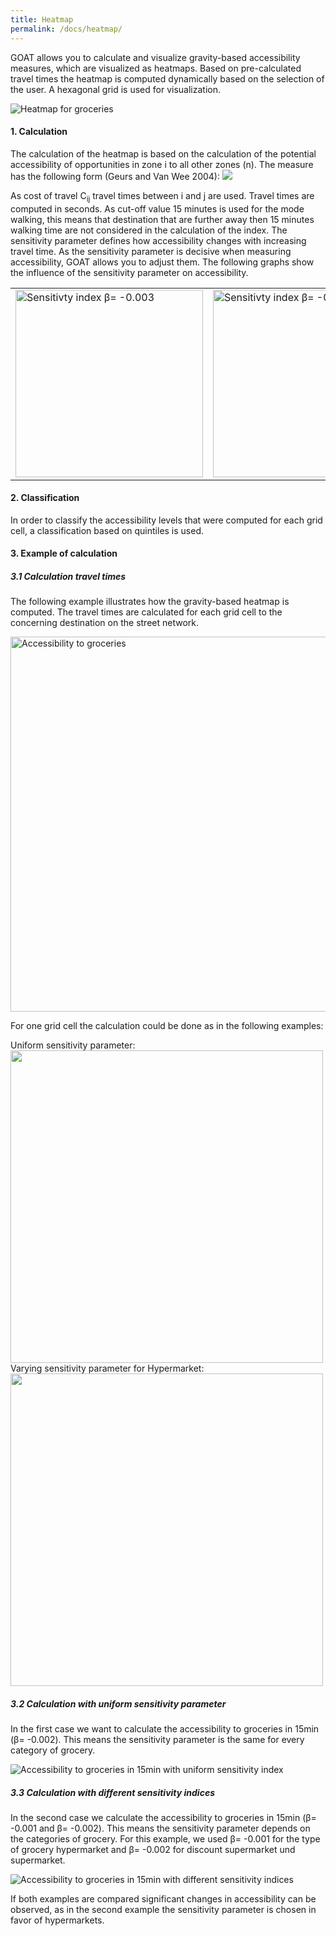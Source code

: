 ```yaml
---
title: Heatmap
permalink: /docs/heatmap/
---
```


GOAT allows you to calculate and visualize gravity-based accessibility measures, which are visualized as heatmaps. Based on pre-calculated travel times the heatmap is computed dynamically based on the selection of the user. A hexagonal grid is used for visualization.

<img class="img-responsive" src="../../img/heatmap.png" title="Heatmap for groceries">

#### 1. Calculation
The calculation of the heatmap is based on the calculation of the potential accessibility of opportunities in zone i to all other zones (n). 
The measure has the following form (Geurs and Van Wee 2004):
<img class="img-responsive" src="../../img/potential_accessibility_measures.png">


As cost of travel C<sub>ij</sub> travel times between i and j are used. Travel times are computed in seconds. As cut-off value 15 minutes is used for the mode walking, this means that destination that are further away then 15 minutes walking time are not considered in the calculation of the index.
The sensitivity parameter defines how accessibility changes with increasing travel time. As the sensitivity parameter is decisive when measuring accessibility, GOAT allows you to adjust them. The following graphs show the influence of the sensitivity parameter on accessibility. 

<table><tr>
<td> <img class="img-responsive" src="../../img/sensitivity_index.png" title="Sensitivty index β= -0.003" style="width: 300px;"/> </td>
<td> <img class="img-responsive" src="../../img/sensitivity_index2.png" title="Sensitivty index β= -0.002" style="width: 300px;"/> </td>
</tr></table>

#### 2. Classification
In order to classify the accessibility levels that were computed for each grid cell, a classification based on quintiles is used. 

#### 3. Example of calculation
##### 3.1 Calculation travel times
The following example illustrates how the gravity-based heatmap is computed.
The travel times are calculated for each grid cell to the concerning destination on the street network. 


<img class="img-responsive" src="../../img/grid_groceries.png" title="Accessibility to groceries" style="width: 600px;"/> 

For one grid cell the calculation could be done as in the following examples:

Uniform sensitivity parameter:
<img class="img-responsive" src="../../img/accessiblity_uniform_sensitivity-index.png" style="width: 500px;">
Varying sensitivity parameter for Hypermarket:
<img class="img-responsive" src="../../img/accessiblity_different_sensitivity-indices.png" style="width: 500px;">

##### 3.2 Calculation with uniform sensitivity parameter
In the first case we want to calculate the accessibility to groceries in 15min (β= -0.002).
This means the sensitivity parameter is the same for every category of grocery. 

<img class="img-responsive" src="../../img/uniform_sensitivity.png" title="Accessibility to groceries in 15min with uniform sensitivity index">

##### 3.3 Calculation with different sensitivity indices
In the second case we calculate the accessibility to groceries in 15min (β= -0.001 and 
β= -0.002). This means the sensitivity parameter depends on the categories of grocery. For this example, we used β= -0.001 for the type of grocery hypermarket and β= -0.002 for discount supermarket und supermarket.

<img class="img-responsive" src="../../img/different_sensitivity.png" title="Accessibility to groceries in 15min with different sensitivity indices" >


If both examples are compared significant changes in accessibility can be observed, as in the second example the sensitivity parameter is chosen in favor of hypermarkets. 


